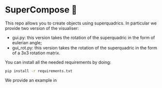 # SuperCompose 🧩

This repo allows you to create objects using superquadrics. In particular we provide two version of the visualiser:
* gui.py: this version takes the rotation of the superquadric in the form of eulerian angle;
* gui_rot.py: this version takes the rotation of the superquadric in the form of a 3x3 rotation matrix.

You can install all the needed requirements by doing:
```bash
pip install -r requirements.txt
```
We provide an example in 